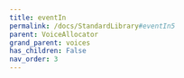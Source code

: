 ```yaml
---
title: eventIn
permalink: /docs/StandardLibrary#eventIn5
parent: VoiceAllocator
grand_parent: voices
has_children: False
nav_order: 3
---
```

